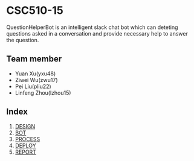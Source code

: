 # CSC510-15

QuestionHelperBot is an intelligent slack chat bot which can deteting questions asked in a conversation and provide necessary help to answer the question.


## Team member
* Yuan Xu(yxu48)
* Ziwei Wu(zwu17)
* Pei Liu(pliu22)
* Linfeng Zhou(lzhou15)


## Index
1. [DESIGN](https://github.ncsu.edu/csc510-fall2019/CSC510-15/blob/master/design/DESIGN.md)
2. [BOT](https://github.ncsu.edu/csc510-fall2019/CSC510-15/blob/master/bot/BOT.md)
3. [PROCESS](https://github.ncsu.edu/csc510-fall2019/CSC510-15/blob/master/process/PROCESS.md)
4. [DEPLOY](https://github.ncsu.edu/csc510-fall2019/CSC510-15/blob/master/deploy/DEPLOY.md)
5. [REPORT](https://github.ncsu.edu/csc510-fall2019/CSC510-15/blob/master/report/REPORT.md)

